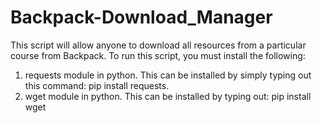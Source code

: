 # Backpack-Download_Manager

This script will allow anyone to download all resources from a particular course from Backpack.
To run this script, you must install the following: 
   1) requests module in python. This can be installed by simply typing out this command: pip install requests.
   2) wget module in python. This can be installed by typing out: pip install wget